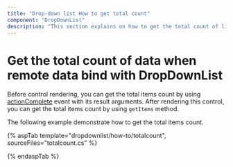 ```yaml
---
title: "Drop-down list How to get total count"
component: "DropDownList"
description: "This section explains on how to get the total count of list items of the Syncfusion ASP.NET drop-down list control."
---
```


# Get the total count of data when remote data bind with DropDownList

Before control rendering, you can get the total items count by using [actionComplete](https://help.syncfusion.com/cr/cref_files/aspnetcore-js2/Syncfusion.EJ2~Syncfusion.EJ2.DropDowns.DropDownList~ActionComplete.html) event with its result arguments.
After rendering this control, you can get the total items count by using `getItems` method.

The following example demonstrate how to get the total items count.

{% aspTab template="dropdownlist/how-to/totalcount", sourceFiles="totalcount.cs" %}

{% endaspTab %}